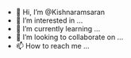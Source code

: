 - 👋 Hi, I’m @Kishnaramsaran
- 👀 I’m interested in ...
- 🌱 I’m currently learning ...
- 💞️ I’m looking to collaborate on ...
- 📫 How to reach me ...

<!---
Kishnaramsaran/Kishnaramsaran is a ✨ special ✨ repository because its `README.md` (this file) appears on your GitHub profile.
You can click the Preview link to take a look at your changes.
--->
